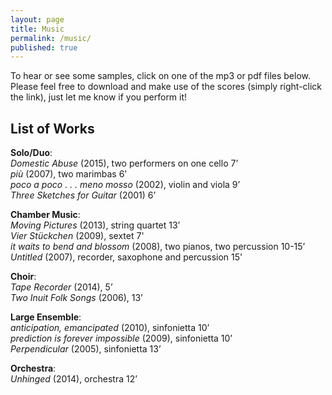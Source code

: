 ```yaml
---
layout: page
title: Music
permalink: /music/
published: true
---
```





To hear or see some samples, click on one of the mp3 or pdf files below. Please feel free to download and make use of the scores (simply right-click the link), just let me know if you perform it! 

## List of Works

**Solo/Duo**:  
*Domestic Abuse* (2015), two performers on one cello 7’  
*più* (2007), two marimbas 6’  
*poco a poco . . . meno mosso* (2002), violin and viola 9’  
*Three Sketches for Guitar* (2001) 6’

**Chamber Music**:  
*Moving Pictures* (2013), string quartet 13’  
*Vier Stückchen* (2009), sextet 7'  
*it waits to bend and blossom* (2008), two pianos, two percussion 10-15’  
*Untitled* (2007), recorder, saxophone and percussion 15'

**Choir**:  
*Tape Recorder* (2014), 5’  
*Two Inuit Folk Songs* (2006), 13’  

**Large Ensemble**:  
*anticipation, emancipated* (2010), sinfonietta 10’  
*prediction is forever impossible* (2009), sinfonietta 10’  
*Perpendicular* (2005), sinfonietta 13’

**Orchestra**:  
*Unhinged* (2014), orchestra 12’

